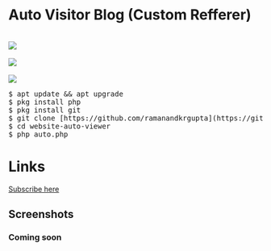 # Auto Visitor Blog (Custom Refferer)
<br>
<img src="https://i.screenshot.net/l049dtj">
<br><br>
<img src="https://i.screenshot.net/pjmvyc2">
<br><br>
<img src="https://i.screenshot.net/4w3evud">



<pre>
$ apt update && apt upgrade
$ pkg install php
$ pkg install git
$ git clone [https://github.com/ramanandkrgupta](https://github.com/ramanandkrgupta/website-auto-viewer/
$ cd website-auto-viewer
$ php auto.php
</pre>


# Links

[Subscribe here ]()
 ## Screenshots 
### Coming soon

